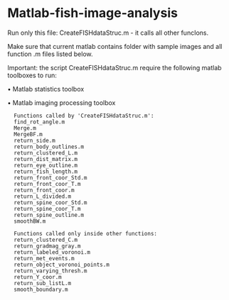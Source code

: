 # Matlab-fish-image-analysis

Run only this file: CreateFISHdataStruc.m - it calls all other funcIons.

Make sure that current matlab contains folder with sample images and all function .m files listed below.

Important: the script CreateFISHdataStruc.m require the following matlab toolboxes to run:

• Matlab statistics toolbox

• Matlab imaging processing toolbox


      Functions called by 'CreateFISHdataStruc.m':
      find_rot_angle.m
      Merge.m
      MergeBF.m
      return_side.m
      return_body_outlines.m
      return_clustered_L.m
      return_dist_matrix.m
      return_eye_outline.m
      return_fish_length.m
      return_front_coor_Std.m
      return_front_coor_T.m
      return_front_coor.m
      return_L_divided.m
      return_spine_coor_Std.m
      return_spine_coor_T.m
      return_spine_outline.m
      smoothBW.m
      
      Functions called only inside other functions:
      return_clustered_C.m
      return_gradmag_gray.m
      return_labeled_voronoi.m
      return_met_events.m
      return_object_voronoi_points.m
      return_varying_thresh.m
      return_Y_coor.m
      return_sub_listL.m
      smooth_boundary.m
